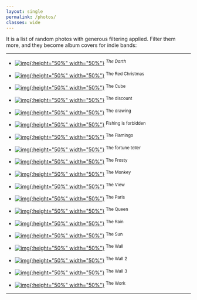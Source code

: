 ```yaml
---
layout: single
permalink: /photos/
classes: wide
---
```


It is a list of random photos with generous filtering applied. Filter them more, and they become album covers for indie bands:

---

* [![img](https://raw.githubusercontent.com/nomemory/andreinc-site/main/photos/darth.jpeg){:height="50%" width="50%"}](https://raw.githubusercontent.com/nomemory/andreinc-site/main/photos/darth.jpeg)
<sup>*The Darth*</sup>

* [![img](https://raw.githubusercontent.com/nomemory/andreinc-site/main/photos/christmas.jpeg){:height="50%" width="50%"}](https://raw.githubusercontent.com/nomemory/andreinc-site/main/photos/christmas.jpeg)
<sup>The Red Christmas</sup>

* [![img](https://raw.githubusercontent.com/nomemory/andreinc-site/main/photos/cube.jpeg){:height="50%" width="50%"}](https://raw.githubusercontent.com/nomemory/andreinc-site/main/photos/cube.jpeg)
<sup>The Cube</sup>

* [![img](https://raw.githubusercontent.com/nomemory/andreinc-site/main/photos/discount.jpeg){:height="50%" width="50%"}](https://raw.githubusercontent.com/nomemory/andreinc-site/main/photos/discount.jpeg)
<sup>The discount</sup>

* [![img](https://raw.githubusercontent.com/nomemory/andreinc-site/main/photos/draw.jpeg){:height="50%" width="50%"}](https://raw.githubusercontent.com/nomemory/andreinc-site/main/photos/draw.jpeg)
<sup>The drawing</sup>

* [![img](https://raw.githubusercontent.com/nomemory/andreinc-site/main/photos/fishing.jpeg){:height="50%" width="50%"}](https://raw.githubusercontent.com/nomemory/andreinc-site/main/photos/fishing.jpeg)
<sup>Fishing is forbidden</sup>

* [![img](https://raw.githubusercontent.com/nomemory/andreinc-site/main/photos/flamingo.jpeg){:height="50%" width="50%"}](https://raw.githubusercontent.com/nomemory/andreinc-site/main/photos/flamingo.jpeg)
<sup>The Flamingo</sup>

* [![img](https://raw.githubusercontent.com/nomemory/andreinc-site/main/photos/fortune.jpeg){:height="50%" width="50%"}](https://raw.githubusercontent.com/nomemory/andreinc-site/main/photos/fortune.jpeg)
<sup>The fortune teller</sup>

* [![img](https://raw.githubusercontent.com/nomemory/andreinc-site/main/photos/frosty.jpeg){:height="50%" width="50%"}](https://raw.githubusercontent.com/nomemory/andreinc-site/main/photos/frosty.jpeg)
<sup>The Frosty</sup>


* [![img](https://raw.githubusercontent.com/nomemory/andreinc-site/main/photos/monkey.jpeg){:height="50%" width="50%"}](https://raw.githubusercontent.com/nomemory/andreinc-site/main/photos/monkey.jpeg)
<sup>The Monkey</sup>

* [![img](https://raw.githubusercontent.com/nomemory/andreinc-site/main/photos/office.jpeg){:height="50%" width="50%"}](https://raw.githubusercontent.com/nomemory/andreinc-site/main/photos/office.jpeg)
<sup>The View</sup>

* [![img](https://raw.githubusercontent.com/nomemory/andreinc-site/main/photos/paris.jpeg){:height="50%" width="50%"}](https://raw.githubusercontent.com/nomemory/andreinc-site/main/photos/paris.jpeg)
<sup>The Paris</sup>

* [![img](https://raw.githubusercontent.com/nomemory/andreinc-site/main/photos/queen.jpeg){:height="50%" width="50%"}](https://raw.githubusercontent.com/nomemory/andreinc-site/main/photos/queen.jpeg)
<sup>The Queen</sup>

* [![img](https://raw.githubusercontent.com/nomemory/andreinc-site/main/photos/rain.jpeg){:height="50%" width="50%"}](https://raw.githubusercontent.com/nomemory/andreinc-site/main/photos/rain.jpeg)
<sup>The Rain</sup>

* [![img](https://raw.githubusercontent.com/nomemory/andreinc-site/main/photos/solar.jpeg){:height="50%" width="50%"}](https://raw.githubusercontent.com/nomemory/andreinc-site/main/photos/solar.jpeg)
<sup>The Sun</sup>

* [![img](https://raw.githubusercontent.com/nomemory/andreinc-site/main/photos/wall.jpeg){:height="50%" width="50%"}](https://raw.githubusercontent.com/nomemory/andreinc-site/main/photos/wall.jpeg)
<sup>The Wall</sup>

* [![img](https://raw.githubusercontent.com/nomemory/andreinc-site/main/photos/wall2.jpeg){:height="50%" width="50%"}](https://raw.githubusercontent.com/nomemory/andreinc-site/main/photos/wall2.jpeg)
<sup>The Wall 2</sup>

* [![img](https://raw.githubusercontent.com/nomemory/andreinc-site/main/photos/wall3.jpeg){:height="50%" width="50%"}](https://raw.githubusercontent.com/nomemory/andreinc-site/main/photos/wall3.jpeg)
<sup>The Wall 3</sup>

* [![img](https://raw.githubusercontent.com/nomemory/andreinc-site/main/photos/work.jpeg){:height="50%" width="50%"}](https://raw.githubusercontent.com/nomemory/andreinc-site/main/photos/work.jpeg)
<sup>The Work</sup>

---